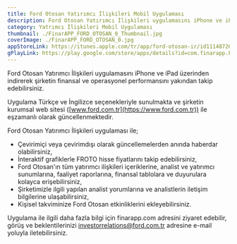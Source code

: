 ```yaml
---
title: Ford Otosan Yatırımcı İlişkileri Mobil Uygulaması
description: Ford Otosan Yatırımcı İlişkileri uygulamasını iPhone ve iPad üzerinden indirerek şirketin finansal ve operasyonel performansını yakından takip edebilirsiniz.
category: Yatrımcı İlişkileri Mobil Uygulaması
thumbnail: ./FinarAPP_FORD_OTOSAN_0_Thumbnail.jpg
coverImage: ./FinarAPP_FORD_OTOSAN_0.jpg
appStoreLink: https://itunes.apple.com/tr/app/ford-otosan-ir/id1114872659?mt=8
gPlayLink: https://play.google.com/store/apps/details?id=com.finarapp.FROTO
---
```


Ford Otosan Yatırımcı İlişkileri uygulamasını iPhone ve iPad üzerinden indirerek şirketin finansal ve operasyonel performansını yakından takip edebilirsiniz.

Uygulama Türkçe ve İngilizce seçenekleriyle sunulmakta ve şirketin kurumsal web sitesi ([www.ford.com.tr](https://www.ford.com.tr)) ile eşzamanlı olarak güncellenmektedir.

Ford Otosan Yatırımcı İlişkileri uygulaması ile;

-   Çevirimiçi veya çevirimdışı olarak güncellemelerden anında haberdar olabilirsiniz,
-   İnteraktif grafiklerle FROTO hisse fiyatlarını takip edebilirsiniz,
-   Ford Otosan'ın tüm yatırımcı ilişkileri içeriklerine, analist ve yatırımcı sunumlarına, faaliyet raporlarına, finansal tablolara ve duyurulara kolayca erişebilirsiniz,
-   Şirketimizle ilgili yapılan analist yorumlarına ve analistlerin iletişim bilgilerine ulaşabilirsiniz,
-   Kişisel takviminize Ford Otosan etkinliklerini ekleyebilirsiniz.

Uygulama ile ilgili daha fazla bilgi için finarapp.com adresini ziyaret edebilir, görüş ve beklentilerinizi investorrelations@ford.com.tr adresine e-mail yoluyla iletebilirsiniz.

